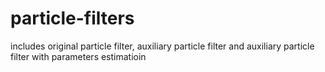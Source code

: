 # particle-filters
includes original particle filter, auxiliary particle filter and auxiliary particle filter with parameters estimatioin
